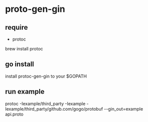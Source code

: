 # proto-gen-gin

## require
* protoc

brew install protoc 
## go install
install protoc-gen-gin to your $GOPATH
## run example
 protoc -Iexample/third_party -Iexample -Iexample/third_party/github.com/gogo/protobuf --gin_out=example  api.proto
